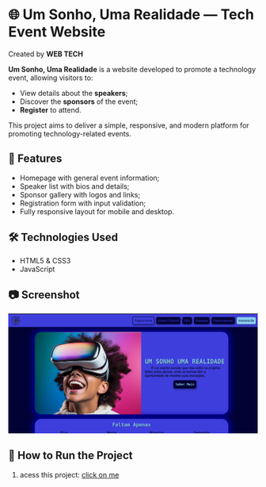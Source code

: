 # 🌐 Um Sonho, Uma Realidade — Tech Event Website

Created by **WEB TECH**

**Um Sonho, Uma Realidade** is a website developed to promote a technology event, allowing visitors to:

- View details about the **speakers**;
- Discover the **sponsors** of the event;
- **Register** to attend.

This project aims to deliver a simple, responsive, and modern platform for promoting technology-related events.

## 🧩 Features

- Homepage with general event information;
- Speaker list with bios and details;
- Sponsor gallery with logos and links;
- Registration form with input validation;
- Fully responsive layout for mobile and desktop.

## 🛠️ Technologies Used

- HTML5 & CSS3  
- JavaScript

## 📷 Screenshot

![WEB TECH PROJECT Screenshot](image/Screenshot.png)

## 🚀 How to Run the Project

1. acess this project:
   <a href="https://claudiobentodaladev.github.io/WEBTECH/" >click on me</a>